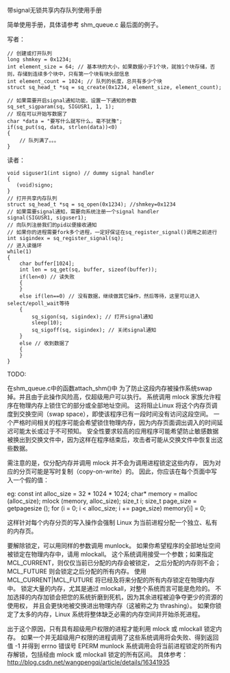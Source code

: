 带signal无锁共享内存队列使用手册


简单使用手册，具体请参考 shm_queue.c 最后面的例子。

写者：

	// 创建或打开队列
	long shmkey = 0x1234;
	int element_size = 64; // 基本块的大小，如果数据小于1个块，就按1个块存储，否则，存储到连续多个块中，只有第一个块有块头部信息
	int element_count = 1024; // 队列的长度，总共有多少个块
	struct sq_head_t *sq = sq_create(0x1234, element_size, element_count);

	// 如果需要开启signal通知功能，设置一下通知的参数
	sq_set_sigparam(sq, SIGUSR1, 1, 1);
	// 现在可以开始写数据了
	char *data = "要写什么就写什么，毫不犹豫";
	if(sq_put(sq, data, strlen(data))<0)
	{
		// 队列满了。。。
	}
读者：


	void siguser1(int signo) // dummy signal handler
	{
	   (void)signo;
	}
	// 打开共享内存队列
	struct sq_head_t *sq = sq_open(0x1234); //shmkey=0x1234
	// 如果需要signal通知，需要向系统注册一个signal handler
	signal(SIGUSR1, siguser1);
	// 向队列注册我们的pid以便接收通知
	// 如果你的进程需要fork多个进程，一定好保证在sq_register_signal()调用之前进行
	int sigindex = sq_register_signal(sq);
	// 进入读循环
	while(1)
	{
		char buffer[1024];
		int len = sq_get(sq, buffer, sizeof(buffer));
		if(len<0) // 读失败
		{
		}
		else if(len==0) // 没有数据，继续做其它操作，然后等待，这里可以进入select/epoll_wait等待
		{
			sq_sigon(sq, sigindex); // 打开signal通知
			sleep(10);
			sq_sigoff(sq, sigindex); // 关闭signal通知
		}
		else // 收到数据了
		{
		}
	}



TODO:
  
 在shm_queue.c中的函数attach_shm()中
   为了防止这段内存被操作系统swap掉。并且由于此操作风险高，仅超级用户可以执行。
系统调用 mlock 家族允许程序在物理内存上锁住它的部分或全部地址空间。
这将阻止Linux 将这个内存页调度到交换空间（swap space），即使该程序已有一段时间没有访问这段空间。
一个严格时间相关的程序可能会希望锁住物理内存，因为内存页面调出调入的时间延迟可能太长或过于不可预知。
安全性要求较高的应用程序可能希望防止敏感数据被换出到交换文件中，因为这样在程序结束后，攻击者可能从交换文件中恢复出这些数据。


需注意的是，仅分配内存并调用 mlock 并不会为调用进程锁定这些内存，
因为对应的分页可能是写时复制（copy-on-write）的。
因此，你应该在每个页面中写入一个假的值：

eg:
const int alloc_size = 32 * 1024 * 1024;
char* memory = malloc (alloc_size); 
mlock (memory, alloc_size);
size_t i; size_t page_size = getpagesize (); 
for (i = 0; i < alloc_size; i += page_size) 
memory[i] = 0;


 这样针对每个内存分页的写入操作会强制 Linux 为当前进程分配一个独立、私有的内存页。

要解除锁定，可以用同样的参数调用 munlock。
如果你希望程序的全部地址空间被锁定在物理内存中，请用 mlockall。
这个系统调用接受一个参数；如果指定 MCL_CURRENT，则仅仅当前已分配的内存会被锁定，
之后分配的内存则不会；MCL_FUTURE 则会锁定之后分配的所有内存。
使用 MCL_CURRENT|MCL_FUTURE 将已经及将来分配的所有内存锁定在物理内存中。
锁定大量的内存，尤其是通过 mlockall，对整个系统而言可能是危险的。
不加选择的内存加锁会把您的系统折磨到死机，因为其余进程被迫争夺更少的资源的使用权，
并且会更快地被交换进出物理内存（这被称之为 thrashing）。
如果你锁定了太多的内存，Linux 系统将整体缺乏必需的内存空间并开始杀死进程。

出于这个原因，只有具有超级用户权限的进程才能利用 mlock 或 mlockall 锁定内存。
如果一个并无超级用户权限的进程调用了这些系统调用将会失败、得到返回值 -1 并得到 errno 错误号 EPERM
munlock 系统调用会将当前进程锁定的所有内存解锁，包括经由 mlock 或 mlockall 锁定的所有区间。
具体参考：http://blog.csdn.net/wangpengqi/article/details/16341935